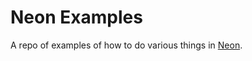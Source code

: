 # Neon Examples

A repo of examples of how to do various things in [Neon](http://neon.rustbridge.io).
